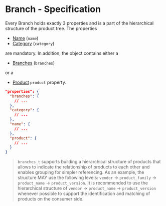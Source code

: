 # Branch - Specification

Every Branch holds exactly 3 properties and is a part of the hierarchical
structure of the product tree. The properties

* [Name](branch/name-spec.en.md) (`name`)
* [Category](branch/category-spec.en.md) (`category`)

are mandatory. In addition, the object contains either a

* [Branches](../branches-spec.en.md) (`branches`)

or a

* [Product](branch/product-spec.en.md) `product` property.

```json
"properties": {
  "branches": {
    // ...
  },
  "category": {
    // ...
  },
  "name": {
    // ...
  },
  "product": {
    // ...
  }
}
```

> `branches_t` supports building a hierarchical structure of products that
> allows to indicate the relationship of products to each other and enables
> grouping for simpler referencing. As an example, the structure MAY use the
> following levels: `vendor` -> `product_family` -> `product_name` ->
> `product_version`. It is recommended to use the hierarchical structure of
> `vendor` -> `product_name` -> `product_version` whenever possible to support
> the identification and matching of products on the consumer side.
